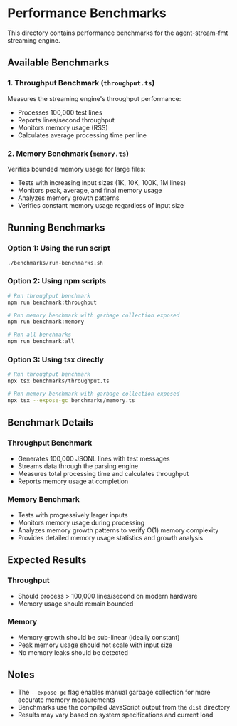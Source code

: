# Performance Benchmarks

This directory contains performance benchmarks for the agent-stream-fmt streaming engine.

## Available Benchmarks

### 1. Throughput Benchmark (`throughput.ts`)

Measures the streaming engine's throughput performance:

- Processes 100,000 test lines
- Reports lines/second throughput
- Monitors memory usage (RSS)
- Calculates average processing time per line

### 2. Memory Benchmark (`memory.ts`)

Verifies bounded memory usage for large files:

- Tests with increasing input sizes (1K, 10K, 100K, 1M lines)
- Monitors peak, average, and final memory usage
- Analyzes memory growth patterns
- Verifies constant memory usage regardless of input size

## Running Benchmarks

### Option 1: Using the run script

```bash
./benchmarks/run-benchmarks.sh
```

### Option 2: Using npm scripts

```bash
# Run throughput benchmark
npm run benchmark:throughput

# Run memory benchmark with garbage collection exposed
npm run benchmark:memory

# Run all benchmarks
npm run benchmark:all
```

### Option 3: Using tsx directly

```bash
# Run throughput benchmark
npx tsx benchmarks/throughput.ts

# Run memory benchmark with garbage collection exposed
npx tsx --expose-gc benchmarks/memory.ts
```

## Benchmark Details

### Throughput Benchmark

- Generates 100,000 JSONL lines with test messages
- Streams data through the parsing engine
- Measures total processing time and calculates throughput
- Reports memory usage at completion

### Memory Benchmark

- Tests with progressively larger inputs
- Monitors memory usage during processing
- Analyzes memory growth patterns to verify O(1) memory complexity
- Provides detailed memory usage statistics and growth analysis

## Expected Results

### Throughput

- Should process > 100,000 lines/second on modern hardware
- Memory usage should remain bounded

### Memory

- Memory growth should be sub-linear (ideally constant)
- Peak memory usage should not scale with input size
- No memory leaks should be detected

## Notes

- The `--expose-gc` flag enables manual garbage collection for more accurate memory measurements
- Benchmarks use the compiled JavaScript output from the `dist` directory
- Results may vary based on system specifications and current load
